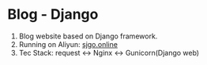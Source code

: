 # Blog - Django
1. Blog website based on Django framework. 
2. Running on Aliyun: [sjgo.online](http://39.97.239.252/)
3. Tec Stack: request <-> Nginx <-> Gunicorn(Django web)